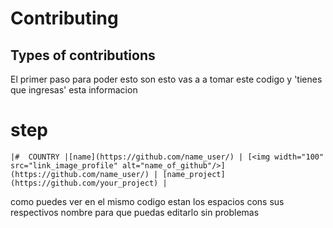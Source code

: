 # Contributing 
## Types of contributions

El primer paso para poder esto son esto 
vas a a tomar este codigo y 'tienes que ingresas' esta informacion

# step

```
|#  COUNTRY |[name](https://github.com/name_user/) | [<img width="100" src="link_image_profile" alt="name_of_github"/>](https://github.com/name_user/) | [name_project](https://github.com/your_project) |

```
como puedes ver en el mismo codigo estan los espacios cons sus respectivos nombre para que puedas editarlo sin problemas
